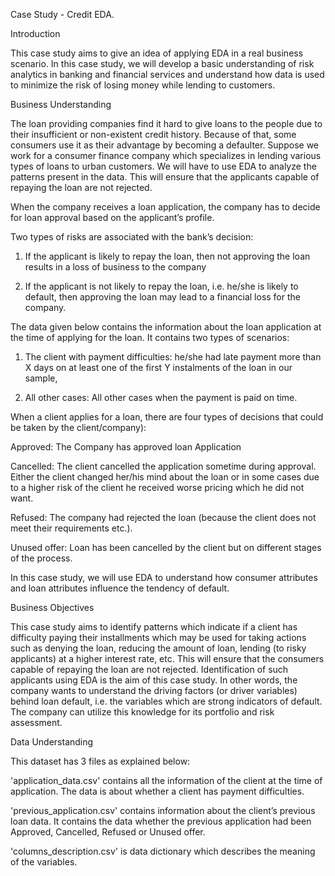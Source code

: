 Case Study - Credit EDA. 


Introduction

This case study aims to give an idea of applying EDA in a real business scenario. 
In this case study, we will develop a basic understanding of risk analytics in banking and financial services and understand how data is used to minimize the risk of losing money while lending to customers.

Business Understanding

The loan providing companies find it hard to give loans to the people due to their insufficient or non-existent credit history.
Because of that, some consumers use it as their advantage by becoming a defaulter. 
Suppose we work for a consumer finance company which specializes in lending various types of loans to urban customers.
We will have to use EDA to analyze the patterns present in the data. This will ensure that the applicants capable of repaying the loan are not rejected.


When the company receives a loan application, the company has to decide for loan approval based on the applicant’s profile.

Two types of risks are associated with the bank’s decision:
 1. If the applicant is likely to repay the loan, then not approving the loan results in a loss of business to the company

 2. If the applicant is not likely to repay the loan, i.e. he/she is likely to default, then approving the loan may lead to a financial loss for the company.


The data given below contains the information about the loan application at the time of applying for the loan. It contains two types of scenarios:
 1. The client with payment difficulties: he/she had late payment more than X days on at least one of the first Y instalments of the loan in our sample,

 2. All other cases: All other cases when the payment is paid on time.



When a client applies for a loan, there are four types of decisions that could be taken by the client/company):

  Approved: The Company has approved loan Application

  Cancelled: The client cancelled the application sometime during approval. Either the client changed her/his mind about the loan or in some cases due to a higher risk of the                client he received worse pricing which he did not want.

  Refused: The company had rejected the loan (because the client does not meet their requirements etc.).

  Unused offer: Loan has been cancelled by the client but on different stages of the process.

In this case study, we will use EDA to understand how consumer attributes and loan attributes influence the tendency of default.

Business Objectives

This case study aims to identify patterns which indicate if a client has difficulty paying their installments which may be used for taking actions such as denying the loan, reducing the amount of loan, lending (to risky applicants) at a higher interest rate, etc. This will ensure that the consumers capable of repaying the loan are not rejected. Identification of such applicants using EDA is the aim of this case study.
In other words, the company wants to understand the driving factors (or driver variables) behind loan default, i.e. the variables which are strong indicators of default. The company can utilize this knowledge for its portfolio and risk assessment.

Data Understanding

This dataset has 3 files as explained below:

'application_data.csv' contains all the information of the client at the time of application.
  The data is about whether a client has payment difficulties.

'previous_application.csv' contains information about the client’s previous loan data. 
  It contains the data whether the previous application had been Approved, Cancelled, Refused or Unused offer.

'columns_description.csv' is data dictionary which describes the meaning of the variables.


